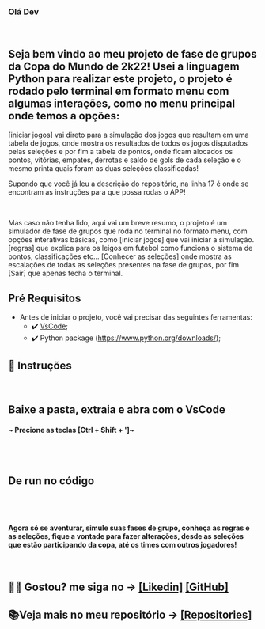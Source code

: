 ### Olá Dev

<br>

## Seja bem vindo ao meu projeto de fase de grupos da Copa do Mundo de 2k22! Usei a linguagem Python para realizar este projeto, o projeto é rodado pelo terminal em formato menu com algumas interações, como no menu principal onde temos a opções: 
[iniciar jogos] vai direto para a simulação dos jogos que resultam em uma tabela de jogos, onde mostra os resultados de todos os jogos disputados pelas seleções e por fim a tabela de pontos, onde ficam alocados os pontos, vitórias, empates, derrotas e saldo de gols de cada seleção e o mesmo printa quais foram as duas seleções classificadas!

<p>Supondo que você já leu a descrição do repositório, na linha 17 é onde se encontram as instruções para que possa rodas o APP!</p>
<br>
<p>Mas caso não tenha lido, aqui vai um breve resumo, o projeto é um simulador de fase de grupos que roda no terminal no formato menu, com opções interativas básicas, como [iniciar jogos] que vai iniciar a simulação. [regras] que explica para os leigos em futebol como funciona o sistema de pontos, classificações etc... [Conhecer as seleções] onde mostra as escalações de todas as seleções presentes na fase de grupos, por fim [Sair] que apenas fecha o terminal.

##  Pré Requisitos
 - Antes de iniciar o projeto, você vai precisar das seguintes ferramentas: 
    - ✔️ [VsCode](https://code.visualstudio.com/download);
    - ✔️ Python package (https://www.python.org/downloads/);
 
## 📄 Instruções
 <br>
 <h2>Baixe a pasta, extraia e abra com o VsCode</h2> 

 <h4>~ Precione as teclas [Ctrl + Shift + ']~</h4>
 <br>
 <br>
 <h2>De run no código<h2>
 <br>
 <h4>Agora só se aventurar, simule suas fases de grupo, conheça as regras e as seleções, fique a vontade para fazer alterações, desde as seleções que estão participando da copa, até os times com outros jogadores!</h4>
 <br>
 
 ## 🐱‍👤 Gostou? me siga no -> [[Likedin]](https://www.linkedin.com/in/victorgnascimento/) [[GitHub]](https://github.com/victorgabrielnascimento)
 ## 📚Veja mais no meu repositório -> [[Repositories]](https://github.com/victorgabrielnascimento?tab=repositories)

